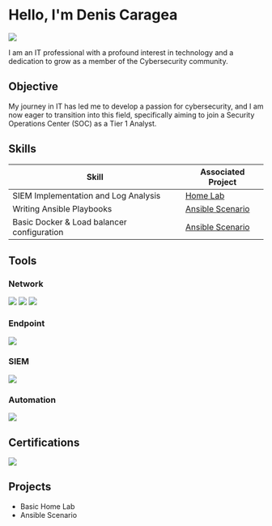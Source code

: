 # Hello, I'm Denis Caragea
<a href="https://www.linkedin.com/in/denis-caragea-a9aa411b3/"><img src="https://img.shields.io/badge/-LinkedIn-0072b1?&style=for-the-badge&logo=linkedin&logoColor=white" /></a>

I am an IT professional with a profound interest in technology and a dedication to grow as a member of the Cybersecurity community.

## Objective

My journey in IT has led me to develop a passion for cybersecurity, and I am now eager to transition into this field, specifically aiming to join a Security Operations Center (SOC) as a Tier 1 Analyst.

## Skills

| Skill                                         | Associated Project         |
|-----------------------------------------------|----------------------------|
| SIEM Implementation and Log Analysis          | <a href="https://github.com/carageadenis1806/Home-Lab">Home Lab</a>|
| Writing Ansible Playbooks | <a href="https://github.com/carageadenis1806/ansibleScenarioConfigs">Ansible Scenario</a>|
| Basic Docker & Load balancer configuration | <a href="https://github.com/carageadenis1806/ansibleScenarioConfigs">Ansible Scenario</a>|


## Tools

### Network
<div>
    <img src="https://img.shields.io/badge/-Wireshark-1679A7?&style=for-the-badge&logo=Wireshark&logoColor=white" />
    <img src="https://img.shields.io/badge/-Zeek-777BB4?&style=for-the-badge&logo=Zeek&logoColor=white" />
    <img src="https://img.shields.io/badge/-Snort-FF0000?&style=for-the-badge&logo=Snort&logoColor=white" />
</div>

### Endpoint
<div>
    <img src="https://img.shields.io/badge/-Velociraptor-4B275F?&style=for-the-badge&logo=Velociraptor&logoColor=white" />
</div>

### SIEM
<div>
    <img src="https://img.shields.io/badge/-Splunk-000000?&style=for-the-badge&logo=Splunk&logoColor=white" />
</div>

### Automation
<div>
  <img src="https://img.shields.io/badge/-Ansible-EE0000?&style=for-the-badge&logo=Ansible&logoColor=white" />
</div>

## Certifications
<div>
<img src="https://img.shields.io/badge/ISC2-CC-0033A0?style=for-the-badge&logo=ISC2&logoColor=white" />
</div>

## Projects
- Basic Home Lab
- Ansible Scenario
